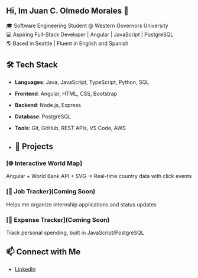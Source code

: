 ## Hi, Im Juan C. Olmedo Morales 👋

🎓 Software Engineering Student @ Western Governors University  
💻 Aspiring Full-Stack Developer | Angular | JavaScript | PostgreSQL  
🌎 Based in Seattle | Fluent in English and Spanish

## 🛠️ Tech Stack
- **Languages**: Java, JavaScript, TypeScript, Python, SQL
- **Frontend**: Angular, HTML, CSS, Bootstrap
- **Backend**: Node.js, Express
- **Database**: PostgreSQL
- **Tools**: Git, GitHub, REST APIs, VS Code, AWS

- ## 🚀 Projects
### [🌐 Interactive World Map]
Angular + World Bank API + SVG → Real-time country data with click events

### [💼 Job Tracker](Coming Soon)
Helps me organize internship applications and status updates

### [💸 Expense Tracker](Coming Soon)
Track personal spending, built in JavaScript/PostgreSQL

## 📫 Connect with Me
- [LinkedIn](https://www.linkedin.com/in/juan-olmedo-16614a2b3)
